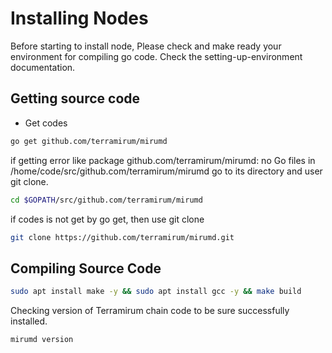 # Installing Nodes

Before starting to install node, Please check and make ready your environment for compiling go code.
Check the setting-up-environment documentation.

## Getting source code

- Get codes

```bash  
go get github.com/terramirum/mirumd
```
if getting error like package github.com/terramirum/mirumd: no Go files in /home/code/src/github.com/terramirum/mirumd
go to its directory and user git clone.

```bash
cd $GOPATH/src/github.com/terramirum/mirumd
```

if codes is not get by go get, then use git clone

```bash
git clone https://github.com/terramirum/mirumd.git
```

## Compiling Source Code

```bash
sudo apt install make -y && sudo apt install gcc -y && make build
```

Checking version of Terramirum chain code to be sure successfully installed.

```bash
mirumd version
```